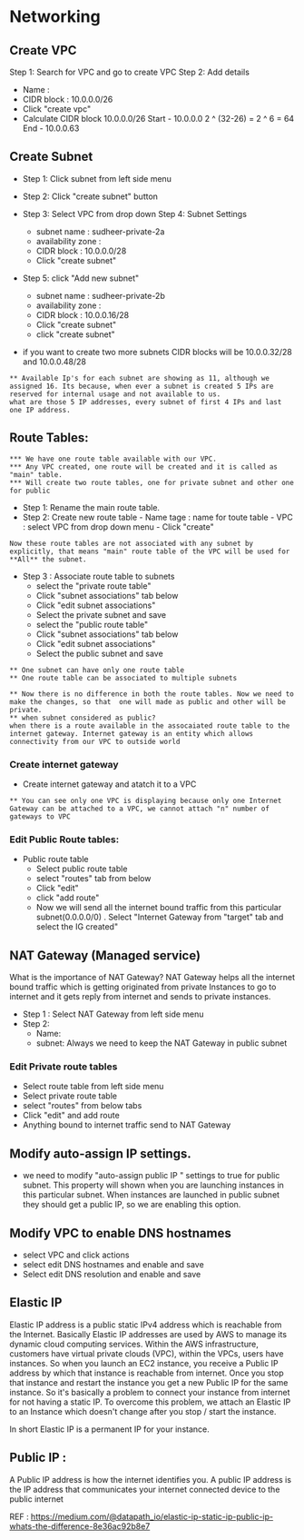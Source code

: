 # Networking
## Create VPC
Step 1: Search for VPC and go to create VPC
Step 2: Add details
   - Name : 
   - CIDR block : 10.0.0.0/26
   - Click "create vpc"
   - Calculate CIDR block
     10.0.0.0/26
     Start - 10.0.0.0
     2 ^ (32-26) = 2 ^ 6 = 64
     End - 10.0.0.63 

## Create Subnet
- Step 1: Click subnet from left side menu
- Step 2: Click "create subnet" button
- Step 3: Select VPC from drop down
Step 4: Subnet Settings
    - subnet name : sudheer-private-2a
    - availability zone : 
    - CIDR block : 10.0.0.0/28
    - Click "create subnet"
- Step 5: click "Add new subnet" 
    - subnet name : sudheer-private-2b
    - availability zone : 
    - CIDR block : 10.0.0.16/28
    - Click "create subnet"
    - click "create subnet"

- if you want to create two more subnets
CIDR blocks will be 10.0.0.32/28 and 10.0.0.48/28
```
** Available Ip's for each subnet are showing as 11, although we assigned 16. Its because, when ever a subnet is created 5 IPs are reserved for internal usage and not available to us.
what are those 5 IP addresses, every subnet of first 4 IPs and last one IP address.
```

## Route Tables:

```
*** We have one route table available with our VPC.
*** Any VPC created, one route will be created and it is called as "main" table.
*** Will create two route tables, one for private subnet and other one for public
```
- Step 1: Rename the main route table.
- Step 2: Create new route table
       - Name tage : name for toute table
       - VPC : select VPC from drop down menu
       - Click "create"
```
Now these route tables are not associated with any subnet by explicitly, that means "main" route table of the VPC will be used for **All** the subnet.
```
- Step 3 : Associate route table to subnets
   - select the "private route table"
   - Click "subnet associations" tab below
   - Click "edit subnet associations"
   - Select the private subnet and save
   - select the "public route table" 
   - Click "subnet associations" tab below
   - Click "edit subnet associations"
   - Select the public subnet and save
```
** One subnet can have only one route table
** One route table can be associated to multiple subnets 
```
```
** Now there is no difference in both the route tables. Now we need to make the changes, so that  one will made as public and other will be private.
** when subnet considered as public?
when there is a route available in the assocaiated route table to the internet gateway. Internet gateway is an entity which allows connectivity from our VPC to outside world
```
### Create internet gateway
- Create internet gateway and atatch it to a VPC
```
** You can see only one VPC is displaying because only one Internet Gateway can be attached to a VPC, we cannot attach "n" number of gateways to VPC
```
### Edit Public Route tables:
- Public route table
    - Select public route table
    - select "routes" tab from below
    - Click "edit"
    - click "add route"
    - Now we will send all the internet bound traffic from this particular subnet(0.0.0.0/0) . Select "Internet Gateway from "target" tab and select the IG created"

## NAT Gateway (Managed service)
What is the importance of NAT Gateway?
NAT Gateway helps all the internet bound traffic which is getting originated from private Instances to go to internet and it gets reply from internet and sends to private instances.

- Step 1 : Select NAT Gateway from left side menu
- Step 2:
   - Name:
   - subnet: Always we need to keep the NAT Gateway in public subnet

### Edit Private route tables
- Select route table from left side menu
- Select private route table
- select "routes" from below tabs
- Click "edit" and add route
- Anything bound to internet traffic send to NAT Gateway

## Modify auto-assign IP settings.
- we need to modify  "auto-assign public IP " settings to true for public subnet. This property will shown when you are launching  instances in this particular subnet.
When instances are launched in public subnet they should get a public IP, so we are enabling this option.

## Modify VPC to enable DNS hostnames
- select VPC and click actions
- select edit DNS hostnames and enable and save
- Select edit DNS resolution and enable and save

## Elastic IP 
Elastic IP address is a public static IPv4 address which is reachable from the Internet. Basically Elastic IP addresses are used by AWS to manage its dynamic cloud computing services. Within the AWS infrastructure, customers have virtual private clouds (VPC), within the VPCs, users have instances. So when you launch an EC2 instance, you receive a Public IP address by which that instance is reachable from internet. Once you stop that instance and restart the instance you get a new Public IP for the same instance. So it's basically a problem to connect your instance from internet for not having a static IP. To overcome this problem, we attach an Elastic IP to an Instance which doesn't change after you stop / start the instance.

In short Elastic IP is a permanent IP for your instance.


## Public IP :
A Public IP address is how the internet identifies you. A public IP address is the IP address that communicates your internet connected device to the public internet

REF : https://medium.com/@datapath_io/elastic-ip-static-ip-public-ip-whats-the-difference-8e36ac92b8e7
